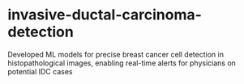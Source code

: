 # invasive-ductal-carcinoma-detection
Developed ML models for precise breast cancer cell detection in histopathological images, enabling real-time alerts for physicians on potential IDC cases
